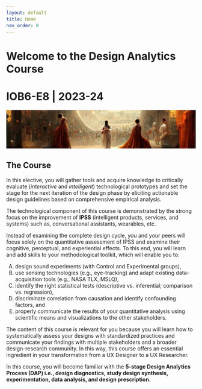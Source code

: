 ```yaml
---
layout: default
title: Home
nav_order: 0
---
```


<style type="text/css">
    ol { list-style-type: upper-alpha; }
</style>

# Welcome to the Design Analytics Course 
# IOB6-E8 | 2023-24

<p align="center">
  <img src="/assets/images/ml4d_banner.png" />
</p>

## The Course

In this elective, you will gather tools and acquire knowledge to critically evaluate (*interactive* and *intelligent*) technological prototypes and set the stage for the next iteration of the design phase by eliciting actionable design guidelines based on comprehensive empirical analysis.

The technological component of this course is demonstrated by the strong focus on the improvement of **IPSS** (intelligent products, services, and systems) such as, conversational assistants, wearables, etc.

Instead of examining the complete design cycle, you and your peers will focus solely on the quantitative assessment of IPSS and examine their cognitive, perceptual, and experiential effects.
To this end, you will learn and add skills to your methodological toolkit, which will enable you to:

1.  design sound experiments (with Control and Experimental groups),
2.  use sensing technologies (e.g., eye-tracking) and adapt existing data-acquisition tools (e.g., NASA TLX, MSLQ),
3.  identify the right statistical tests (descriptive vs. inferential; comparison vs. regression),
4.  discriminate correlation from causation and identify confounding factors, and
5.  properly communicate the results of your quantitative analysis using scientific means and visualizations to the other stakeholders.

The content of this course is relevant for you because you will learn how to systematically assess your designs with standardized practices and communicate your findings with multiple stakeholders and a broader design-research community.
In this way, this course offers an essential ingredient in your transformation from a UX Designer to a UX Researcher.

In this course, you will become familiar with the **5-stage Design Analytics Process (DAP) i.e., design diagnostics, study design synthesis, experimentation, data analysis, and design prescription.**
